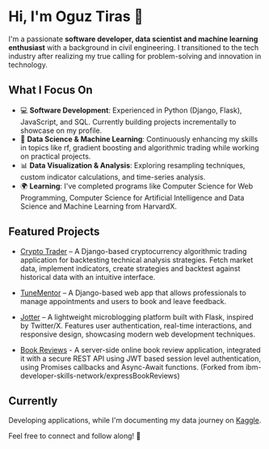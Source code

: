 # Hi, I'm Oguz Tiras 👋
I'm a passionate **software developer, data scientist and machine learning enthusiast** with a background in civil engineering. I transitioned to the tech industry after realizing my true calling for problem-solving and innovation in technology.

## What I Focus On
- 💻 **Software Development**: Experienced in Python (Django, Flask), JavaScript, and SQL. Currently building projects incrementally to showcase on my profile. 
- 🌟 **Data Science & Machine Learning**: Continuously enhancing my skills in topics like rf, gradient boosting and algorithmic trading while working on practical projects.   
- 📊 **Data Visualization & Analysis**: Exploring resampling techniques, custom indicator calculations, and time-series analysis.  
- 🌍 **Learning**: I've completed programs like Computer Science for Web Programming, Computer Science for Artificial Intelligence and Data Science and Machine Learning from HarvardX.

## Featured Projects
- [Crypto Trader](https://github.com/oguztiras/crypto_trader) – A Django-based cryptocurrency algorithmic trading application for backtesting technical analysis strategies. Fetch market data, implement indicators, create strategies and backtest against historical data with an intuitive interface.

- [TuneMentor](https://www.github.com/oguztiras/melodify) – A Django-based web app that allows professionals to manage appointments and users to book and leave feedback.

- [Jotter](https://github.com/oguztiras/jotter) – A lightweight microblogging platform built with Flask, inspired by Twitter/X. Features user authentication, real-time interactions, and responsive design, showcasing modern web development techniques.
  
- [Book Reviews](https://github.com/oguztiras/expressBookReviews) -  A server-side online book review application, integrated it with a secure REST API using JWT based session level authentication, using Promises callbacks and Async-Await functions. (Forked from ibm-developer-skills-network/expressBookReviews) 

## Currently
Developing applications, while I'm documenting my data journey on [Kaggle](https://www.kaggle.com/ouztra).  

Feel free to connect and follow along! 🚀
